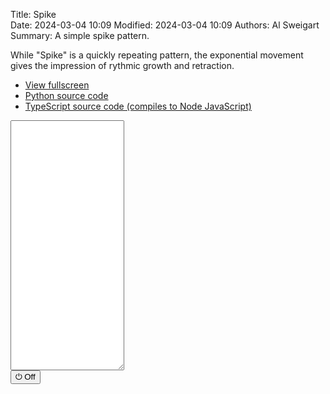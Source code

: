 Title: Spike    
Date: 2024-03-04 10:09
Modified: 2024-03-04 10:09
Authors: Al Sweigart
Summary: A simple spike pattern.

While "Spike" is a quickly repeating pattern, the exponential movement gives the impression of rythmic growth and retraction.


* [View fullscreen](/static/spike-fullscreen.html)
* [Python source code](https://github.com/asweigart/scrollart/blob/main/python/spike.py)
* [TypeScript source code (compiles to Node JavaScript)](https://github.com/asweigart/scrollart/blob/main/typescript/spike.ts) 

<div><textarea id="bextOutput" readonly style="height: 400px;"></textarea><br /><button type="button" onclick="running = !running;">&#x23FB; Off</button></div>

<script src="/static/bext.js"></script><link rel="stylesheet" href="/static/bext.css">
<script>

bextRowBuffer = 256;  // Change this to whatever size you want, or -1 for infinite buffer.
const DELAY = 100;
let width = 120;
let running = true;

async function main() {
    while (running) {
        //width = 80; // TODO add a getWidth() kind of function to bextjs

        for (let i = 1; i * i < width; i++) {
            print('-'.repeat(i * i));
            await sleep(DELAY);
            if (!running) break;
        }

        for (let i = Math.floor(Math.sqrt(width)) - 1; i > 1; i--) {
            print('-'.repeat(i * i));
            await sleep(DELAY);
            if (!running) break;
        }
    }
}

main();
</script>
